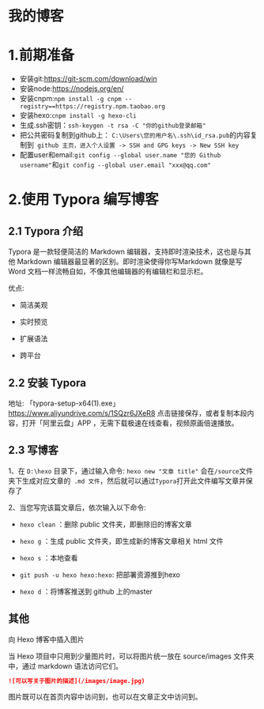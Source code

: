 # 我的博客

# 1.前期准备

- 安装git:https://git-scm.com/download/win
- 安装node:https://nodejs.org/en/
- 安装cnpm:`npm install -g cnpm --registry==https://registry.npm.taobao.org`
- 安装hexo:`cnpm install -g hexo-cli`
- 生成.ssh密钥：`ssh-keygen -t rsa -C "你的github登录邮箱"`
- 把公共密码复制到github上： `C:\Users\您的用户名\.ssh\id_rsa.pub`的内容复制到` github 主页，进入个人设置 -> SSH and GPG keys -> New SSH key`
- 配置user和email:`git config --global user.name "您的 Github username"`和`git config --global user.email "xxx@qq.com"`


# 2.使用 Typora 编写博客
## 2.1 Typora 介绍
Typora 是一款轻便简洁的 Markdown 编辑器，支持即时渲染技术，这也是与其他 Markdown 编辑器最显著的区别。即时渲染使得你写Markdown 就像是写 Word 文档一样流畅自如，不像其他编辑器的有编辑栏和显示栏。

优点:

- 简洁美观

- 实时预览

- 扩展语法

- 跨平台

## 2.2 安装 Typora

地址: 「typora-setup-x64(1).exe」https://www.aliyundrive.com/s/1SQzr6JXeR8 点击链接保存，或者复制本段内容，打开「阿里云盘」APP ，无需下载极速在线查看，视频原画倍速播放。

## 2.3 写博客

1、在 `D:\hexo` 目录下，通过输入命令: `hexo new "文章 title"` 会在` /source `文件夹下生成对应文章的` .md 文件`，然后就可以通过` Typora `打开此文件编写文章并保存了

2、当您写完该篇文章后，依次输入以下命令:

- `hexo clean` ：删除 public 文件夹，即删除旧的博客文章

- `hexo g`     ：生成 public 文件夹，即生成新的博客文章相关 html 文件

- `hexo s`     ：本地查看

- `git push -u hexo hexo:hexo`: 把部署资源推到hexo

- `hexo d`     ：将博客推送到 github 上的master


## 其他 

向 Hexo 博客中插入图片

当 Hexo 项目中只用到少量图片时，可以将图片统一放在 source/images 文件夹中，通过 markdown 语法访问它们。
```md
![可以写关于图片的描述](/images/image.jpg)
```
图片既可以在首页内容中访问到，也可以在文章正文中访问到。
